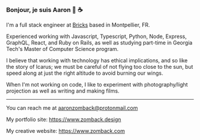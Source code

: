 ### Bonjour, je suis Aaron 👋 ☕️ 

I'm a full stack engineer at [Bricks](https://www.bricks.co/) based in Montpellier, FR.

Experienced working with Javascript, Typescript, Python, Node, Express, GraphQL, React, and Ruby on Rails, as well as studying part-time in Georgia Tech's Master of Computer Science program.

I believe that working with technology has ethical implications, and so like the story of Icarus; we must be careful of not flying too close to the sun, but speed along at just the right altitude to avoid burning our wings.

When I'm not working on code, I like to experiment with photography/light projection as well as writing and making films.

----------------------------------------------------------------------------------------------------------------------------------------------------------------------------------

You can reach me at aaronzomback@protonmail.com

My portfolio site: https://www.zomback.design

My creative website: https://www.zomback.com

<!--
**aaronzomback/aaronzomback** is a ✨ _special_ ✨ repository because its `README.md` (this file) appears on your GitHub profile.


